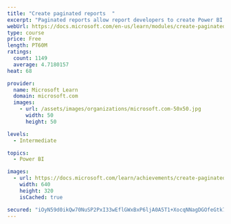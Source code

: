 ```yaml
---
title: "Create paginated reports  "
excerpt: "Paginated reports allow report developers to create Power BI artifacts that have tightly controlled rendering requirements. Paginated reports are ideal for creating sales invoices, receipts, purchase orders, and tabular data. This module will teach you how to create reports, add parameters, and work with tables and charts in paginated reports."
webUrl: https://docs.microsoft.com/en-us/learn/modules/create-paginated-reports-power-bi/
type: course
price: Free
length: PT60M
ratings:
  count: 1149
  average: 4.7180157
heat: 68

provider:
  name: Microsoft Learn
  domain: microsoft.com
  images:
    - url: /assets/images/organizations/microsoft.com-50x50.jpg
      width: 50
      height: 50

levels:
  - Intermediate

topics:
  - Power BI

images:
  - url: https://docs.microsoft.com/learn/achievements/create-paginated-reports-power-bi-social.png
    width: 640
    height: 320
    isCached: true

secured: "iOyN59d0ikQw70NuSP2PxI33wEflGWxBxP6ljA0A5T1+XocqNNagDGOfeGtk72TH+mYoNFgzTkrXjHv//vliBqhU5G7StpYoUITJxzxjoUV6/HLyUbYDNYKGnDCuvh5PwdmtrBsWEc5yEvnHCtbR0k5A5KxbtYavwHZfKPgBEF6KONIR68tLX7W48W2/om75SsLciZmqVUDCNE+sigh3JXChkcr39QCQZw4sfezA88y8e6iKQy03J4RkCkdoeifsK9BvUfPFn6q8bVpoMTwvi7lhXut6xkwz+woefR3s2eJnXHVCJGA4jr3eZtCJCp/IyckEaon3gVZCt6rrvG/A73IvgoGUc0B3CtS/UJ8Bx2zc674d3ypSJ2SldjLMbUYbpn2PoYfRi0KFQQaDQJgcDVYhgzrwyCl9upJzjLIqr1Y=;Y6L2exPDxZhbIPwaZA3gFQ=="
---
```


